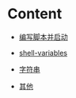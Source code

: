 # Content

* [编写脚本并启动](/articles/编写脚本并启动.md)
* [shell-variables](/articles/shell-variables.md)
* [字符串](/articles/字符串.md)



* [其他](/articles/其他.md)